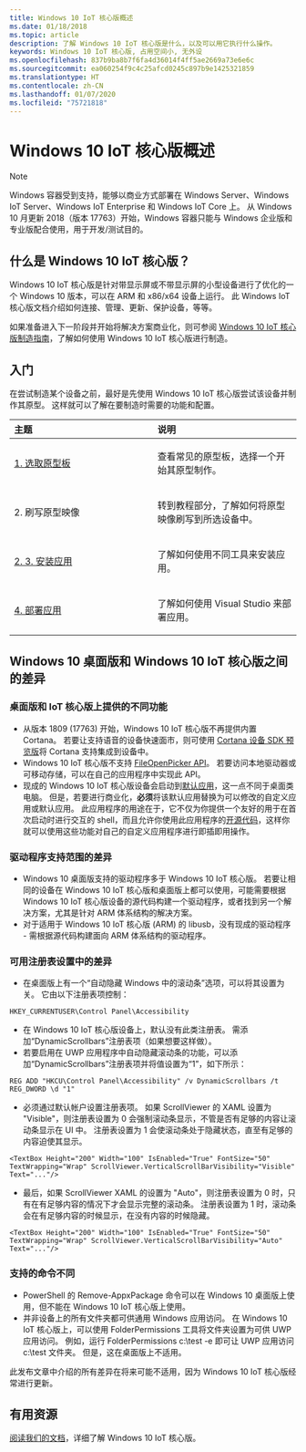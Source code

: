 ```yaml
---
title: Windows 10 IoT 核心版概述
ms.date: 01/18/2018
ms.topic: article
description: 了解 Windows 10 IoT 核心版是什么，以及可以用它执行什么操作。
keywords: Windows 10 IoT 核心版, 占用空间小, 无外设
ms.openlocfilehash: 837b9ba8b7f6fa4d36014f4ff5ae2669a73e6e6c
ms.sourcegitcommit: ea060254f9c4c25afcd0245c897b9e1425321859
ms.translationtype: HT
ms.contentlocale: zh-CN
ms.lasthandoff: 01/07/2020
ms.locfileid: "75721818"
---
```

# <a name="an-overview-of-windows-10-iot-core"></a>Windows 10 IoT 核心版概述

> [!NOTE]
> Windows 容器受到支持，能够以商业方式部署在 Windows Server、Windows IoT Server、Windows IoT Enterprise 和 Windows IoT Core 上。  从 Windows 10 月更新 2018（版本 17763）开始，Windows 容器只能与 Windows 企业版和专业版配合使用，用于开发/测试目的。

## <a name="what-is-windows-10-iot-core"></a>什么是 Windows 10 IoT 核心版？
Windows 10 IoT 核心版是针对带显示屏或不带显示屏的小型设备进行了优化的一个 Windows 10 版本，可以在 ARM 和 x86/x64 设备上运行。 此 Windows IoT 核心版文档介绍如何连接、管理、更新、保护设备，等等。 

如果准备进入下一阶段并开始将解决方案商业化，则可参阅 [Windows 10 IoT 核心版制造指南](https://docs.microsoft.com/windows-hardware/manufacture/iot/iot-core-manufacturing-guide)，了解如何使用 Windows 10 IoT 核心版进行制造。 

## <a name="getting-started"></a>入门

在尝试制造某个设备之前，最好是先使用 Windows 10 IoT 核心版尝试该设备并制作其原型。 这样就可以了解在要制造时需要的功能和配置。

<table>  
<colgroup> <col width="50%" /> <col width="50%" /> </colgroup>  
<thead>  
<tr class="header">  
<th align="left">主题</th>
<th align="left">说明</th>
</tr>
</thead>
<tbody>

<tr class="odd">
<td align="left"><p><a href="https://docs.microsoft.com/windows/iot-core/tutorials/quickstarter/PrototypeBoards"
>1. 选取原型板</a></p></td>
<td align="left"><p>查看常见的原型板，选择一个开始其原型制作。</p></td>
</tr>

<tr class="odd">
<td align="left"><p>2. 刷写原型映像</p></td>
<td align="left"><p>转到教程部分，了解如何将原型映像刷写到所选设备中。 </p></td>
</tr>

<tr class="odd">
<td align="left"><p><a href="https://docs.microsoft.com/windows/iot-core/develop-your-app/appinstaller">2. 3. 安装应用</a></p></td>
<td align="left"><p>了解如何使用不同工具来安装应用。</p></td>
</tr>

<tr class="odd">
<td align="left"><p><a href="https://docs.microsoft.com/windows/iot-core/develop-your-app/appdeployment">4. 部署应用</a></p></td>
<td align="left"><p>了解如何使用 Visual Studio 来部署应用。</p></td>
</tr>

</tbody>
</table>

## <a name="differences-between-windows-10-desktop-and-windows-10-iot-core"></a>Windows 10 桌面版和 Windows 10 IoT 核心版之间的差异

### <a name="different-features-available-on-desktop-and-iot-core"></a>桌面版和 IoT 核心版上提供的不同功能

* 从版本 1809 (17763) 开始，Windows 10 IoT 核心版不再提供内置 Cortana。 若要让支持语音的设备快速面市，则可使用 [Cortana 设备 SDK 预览版](https://developer.microsoft.com/cortana/devices)将 Cortana 支持集成到设备中。
* Windows 10 IoT 核心版不支持 [FileOpenPicker API](https://docs.microsoft.com/uwp/api/windows.storage.pickers.fileopenpicker)。 若要访问本地驱动器或可移动存储，可以在自己的应用程序中实现此 API。
* 现成的 Windows 10 IoT 核心版设备会启动到[默认应用](https://docs.microsoft.com/windows/iot-core/develop-your-app/iotcoredefaultapp)，这一点不同于桌面类电脑。 但是，若要进行商业化，**必须**将该默认应用替换为可以修改的自定义应用或默认应用。 此应用程序的用途在于，它不仅为你提供一个友好的用于在首次启动时进行交互的 shell，而且允许你使用此应用程序的[开源代码](https://github.com/Microsoft/Windows-iotcore-samples/tree/master/Samples/IoTCoreDefaultApp)，这样你就可以使用这些功能对自己的自定义应用程序进行即插即用操作。

### <a name="differences-in-driver-supported-areas"></a>驱动程序支持范围的差异

* Windows 10 桌面版支持的驱动程序多于 Windows 10 IoT 核心版。 若要让相同的设备在 Windows 10 IoT 核心版和桌面版上都可以使用，可能需要根据 Windows 10 IoT 核心版设备的源代码构建一个驱动程序，或者找到另一个解决方案，尤其是针对 ARM 体系结构的解决方案。
* 对于适用于 Windows 10 IoT 核心版 (ARM) 的 libusb，没有现成的驱动程序 - 需根据源代码构建面向 ARM 体系结构的驱动程序。

### <a name="differences-in-available-registry-set"></a>可用注册表设置中的差异

* 在桌面版上有一个“自动隐藏 Windows 中的滚动条”选项，可以将其设置为关。 它由以下注册表项控制： 

```
HKEY_CURRENTUSER\Control Panel\Accessibility
```

* 在 Windows 10 IoT 核心版设备上，默认没有此类注册表。 需添加“DynamicScrollbars”注册表项（如果想要这样做）。
* 若要启用在 UWP 应用程序中自动隐藏滚动条的功能，可以添加“DynamicScrollbars”注册表项并将值设置为“1”，如下所示：

```
REG ADD "HKCU\Control Panel\Accessibility" /v DynamicScrollbars /t REG_DWORD \d "1"
```

* 必须通过默认帐户设置注册表项。 如果 ScrollViewer 的 XAML 设置为 "Visible"，则注册表设置为 0 会强制滚动条显示，不管是否有足够的内容让滚动条显示在 UI 中。 注册表设置为 1 会使滚动条处于隐藏状态，直至有足够的内容迫使其显示。

```
<TextBox Height="200" Width="100" IsEnabled="True" FontSize="50" TextWrapping="Wrap" ScrollViewer.VerticalScrollBarVisibility="Visible" Text="..."/>
```

* 最后，如果 ScrollViewer XAML 的设置为 "Auto"，则注册表设置为 0 时，只有在有足够内容的情况下才会显示完整的滚动条。 注册表设置为 1 时，滚动条会在有足够内容的时候显示，在没有内容的时候隐藏。

```
<TextBox Height="200" Width="100" IsEnabled="True" FontSize="50" TextWrapping="Wrap" ScrollViewer.VerticalScrollBarVisibility="Auto" Text="..."/>
```

### <a name="different-commands-supported"></a>支持的命令不同

* PowerShell 的 Remove-AppxPackage 命令可以在 Windows 10 桌面版上使用，但不能在 Windows 10 IoT 核心版上使用。
* 并非设备上的所有文件夹都可供通用 Windows 应用访问。 在 Windows 10 IoT 核心版上，可以使用 FolderPermissions 工具将文件夹设置为可供 UWP 应用访问。 例如，运行 FolderPermissions c:\test -e 即可让 UWP 应用访问 c:\test 文件夹。 但是，这在桌面版上不适用。

此发布文章中介绍的所有差异在将来可能不适用，因为 Windows 10 IoT 核心版经常进行更新。

## <a name="helpful-resources"></a>有用资源
[阅读我们的文档](https://docs.microsoft.com/windows/iot-core/)，详细了解 Windows 10 IoT 核心版。

